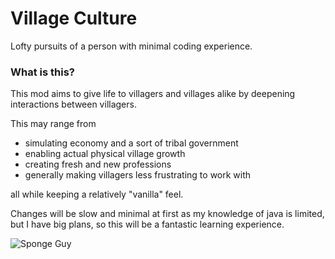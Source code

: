# Village Culture
Lofty pursuits of a person with minimal coding experience.
### What is this?
This mod aims to give life to villagers and villages alike by deepening interactions between villagers.

This may range from 
- simulating economy and a sort of tribal government
- enabling actual physical village growth
- creating fresh and new professions
- generally making villagers less frustrating to work with

all while keeping a relatively "vanilla" feel.

Changes will be slow and minimal at first as my knowledge of java is limited, but I have big plans, so this will be a fantastic learning experience.

![Sponge Guy](https://imgur.com/a/7Md0w37)